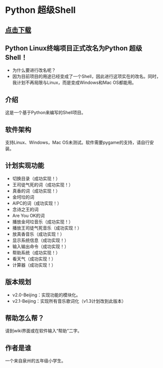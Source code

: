 # Python 超级Shell
## [点击下载](https://gitee.com/laomocode/python_super_shell/releases)
## Python Linux终端项目正式改名为Python 超级Shell！
- 为什么要进行改名呢？
- 因为目前项目的用途已经变成了一个Shell，因此进行这项实在的改名。同时，我计划不再局限与Linux，而是变成Windows和Mac OS都能用。
## 介绍
这是一个基于Python来编写的Shell项目。
## 软件架构
支持Linux、Windows，Mac OS未测试。软件需要pygame的支持，请自行安装。
## 计划实现功能
- 切换目录（成功实现！）
- 王司徒气死的词（成功实现！）
- 真香的词（成功实现！）
- 金坷垃的词
- AIPC的词（成功实现！）
- 念诗之王的词
- Are You OK的词
- 播放金坷垃音乐（成功实现！）
- 播放王司徒气死音乐（成功实现！）
- 放真香音乐（成功实现！）
- 显示系统信息（成功实现！）
- 输入输出命令（成功实现！）
- 帮助系统（成功实现！）
- 看天气（成功实现！）
- 计算器（成功实现！）
## 版本规划
- v2.0-Beijing：实现功能的模块化。
- v2.1-Beijing：实现所有音乐歌词化（v1.3计划改到此版本）
## 帮助怎么帮？
请到wiki界面或在软件输入“帮助”二字。
## 作者是谁
一个来自泉州的五年级小学生。